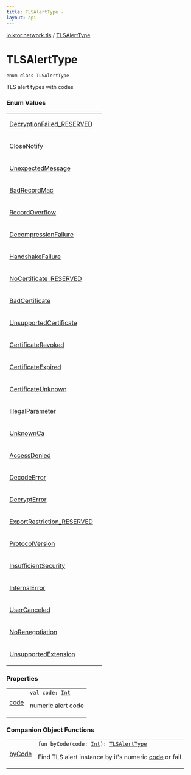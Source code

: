 ```yaml
---
title: TLSAlertType - 
layout: api
---
```


<div class='api-docs-breadcrumbs'><a href="../index.html">io.ktor.network.tls</a> / <a href="./index.html">TLSAlertType</a></div>

# TLSAlertType

<div class="signature"><code><span class="keyword">enum</span> <span class="keyword">class </span><span class="identifier">TLSAlertType</span></code></div>

TLS alert types with codes

### Enum Values

<table class="api-docs-table">
<tbody>
<tr>
<td markdown="1">

<a href="-decryption-failed_-r-e-s-e-r-v-e-d.html">DecryptionFailed_RESERVED</a>


</td>
<td markdown="1">

</td>
</tr>
<tr>
<td markdown="1">

<a href="-close-notify.html">CloseNotify</a>


</td>
<td markdown="1">

</td>
</tr>
<tr>
<td markdown="1">

<a href="-unexpected-message.html">UnexpectedMessage</a>


</td>
<td markdown="1">

</td>
</tr>
<tr>
<td markdown="1">

<a href="-bad-record-mac.html">BadRecordMac</a>


</td>
<td markdown="1">

</td>
</tr>
<tr>
<td markdown="1">

<a href="-record-overflow.html">RecordOverflow</a>


</td>
<td markdown="1">

</td>
</tr>
<tr>
<td markdown="1">

<a href="-decompression-failure.html">DecompressionFailure</a>


</td>
<td markdown="1">

</td>
</tr>
<tr>
<td markdown="1">

<a href="-handshake-failure.html">HandshakeFailure</a>


</td>
<td markdown="1">

</td>
</tr>
<tr>
<td markdown="1">

<a href="-no-certificate_-r-e-s-e-r-v-e-d.html">NoCertificate_RESERVED</a>


</td>
<td markdown="1">

</td>
</tr>
<tr>
<td markdown="1">

<a href="-bad-certificate.html">BadCertificate</a>


</td>
<td markdown="1">

</td>
</tr>
<tr>
<td markdown="1">

<a href="-unsupported-certificate.html">UnsupportedCertificate</a>


</td>
<td markdown="1">

</td>
</tr>
<tr>
<td markdown="1">

<a href="-certificate-revoked.html">CertificateRevoked</a>


</td>
<td markdown="1">

</td>
</tr>
<tr>
<td markdown="1">

<a href="-certificate-expired.html">CertificateExpired</a>


</td>
<td markdown="1">

</td>
</tr>
<tr>
<td markdown="1">

<a href="-certificate-unknown.html">CertificateUnknown</a>


</td>
<td markdown="1">

</td>
</tr>
<tr>
<td markdown="1">

<a href="-illegal-parameter.html">IllegalParameter</a>


</td>
<td markdown="1">

</td>
</tr>
<tr>
<td markdown="1">

<a href="-unknown-ca.html">UnknownCa</a>


</td>
<td markdown="1">

</td>
</tr>
<tr>
<td markdown="1">

<a href="-access-denied.html">AccessDenied</a>


</td>
<td markdown="1">

</td>
</tr>
<tr>
<td markdown="1">

<a href="-decode-error.html">DecodeError</a>


</td>
<td markdown="1">

</td>
</tr>
<tr>
<td markdown="1">

<a href="-decrypt-error.html">DecryptError</a>


</td>
<td markdown="1">

</td>
</tr>
<tr>
<td markdown="1">

<a href="-export-restriction_-r-e-s-e-r-v-e-d.html">ExportRestriction_RESERVED</a>


</td>
<td markdown="1">

</td>
</tr>
<tr>
<td markdown="1">

<a href="-protocol-version.html">ProtocolVersion</a>


</td>
<td markdown="1">

</td>
</tr>
<tr>
<td markdown="1">

<a href="-insufficient-security.html">InsufficientSecurity</a>


</td>
<td markdown="1">

</td>
</tr>
<tr>
<td markdown="1">

<a href="-internal-error.html">InternalError</a>


</td>
<td markdown="1">

</td>
</tr>
<tr>
<td markdown="1">

<a href="-user-canceled.html">UserCanceled</a>


</td>
<td markdown="1">

</td>
</tr>
<tr>
<td markdown="1">

<a href="-no-renegotiation.html">NoRenegotiation</a>


</td>
<td markdown="1">

</td>
</tr>
<tr>
<td markdown="1">

<a href="-unsupported-extension.html">UnsupportedExtension</a>


</td>
<td markdown="1">

</td>
</tr>
</tbody>
</table>

### Properties

<table class="api-docs-table">
<tbody>
<tr>
<td markdown="1">

<a href="code.html">code</a>


</td>
<td markdown="1">
<div class="signature"><code><span class="keyword">val </span><span class="identifier">code</span><span class="symbol">: </span><a href="https://kotlinlang.org/api/latest/jvm/stdlib/kotlin/-int/index.html"><span class="identifier">Int</span></a></code></div>

numeric alert code


</td>
</tr>
</tbody>
</table>

### Companion Object Functions

<table class="api-docs-table">
<tbody>
<tr>
<td markdown="1">

<a href="by-code.html">byCode</a>


</td>
<td markdown="1">
<div class="signature"><code><span class="keyword">fun </span><span class="identifier">byCode</span><span class="symbol">(</span><span class="parameterName" id="io.ktor.network.tls.TLSAlertType.Companion$byCode(kotlin.Int)/code">code</span><span class="symbol">:</span>&nbsp;<a href="https://kotlinlang.org/api/latest/jvm/stdlib/kotlin/-int/index.html"><span class="identifier">Int</span></a><span class="symbol">)</span><span class="symbol">: </span><a href="./index.md"><span class="identifier">TLSAlertType</span></a></code></div>

Find TLS alert instance by it's numeric <a href="by-code.html#io.ktor.network.tls.TLSAlertType.Companion$byCode(kotlin.Int)/code">code</a> or fail


</td>
</tr>
</tbody>
</table>
